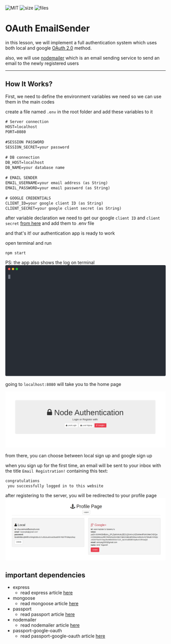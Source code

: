 ![MIT](https://img.shields.io/badge/license-MIT-blue)
![size](https://img.shields.io/badge/size-183.8%C2%A0KB-brightgreen)
![files](https://img.shields.io/badge/files-20-yellow)
# OAuth EmailSender
in this lesson, we will implement a full authentication system which uses both local and google [OAuth 2.0](https://oauth.net/2/) method.

also, we will use [nodemailer](https://nodemailer.com/) which is an email sending service to send an email to the newly registered users 

---
## How It Works?
First, we need to define the environment variables we need so we can use them in the main codes

create a file named `.env` in the root folder and add these variables to it
```
# Server connection
HOST=localhost
PORT=8080

#SESSION PASSWORD
SESSION_SECRET=your password

# DB connection
DB_HOST=localhost
DB_NAME=your database name

# EMAIL SENDER
EMAIL_USERNAME=your email address (as String)
EMAIL_PASSWORD=your email password (as String)

# GOOGLE CREDENTIALS
CLIENT_ID=your google client ID (as String)
CLIENT_SECRET=your google client secret (as String)

```
after variable declaration we need to get our google `client ID` and `client secret` [from here](https://console.developers.google.com) and add them to .env file

and that's it! our authentication app is ready to work

open terminal and run 
```
npm start
```
PS: the app also shows the log on terminal
![connect svg](https://github.com/amiryeg1/nodejs-lessons/blob/master/L8-OAuth-EmailSender/views/readmeFiles/connect.svg)

going to `localhost:8080` will take you to the home page 

![home page](https://github.com/amiryeg1/nodejs-lessons/blob/master/L8-OAuth-EmailSender/views/readmeFiles/homePage.png)

from there, you can choose between local sign up and google sign up

when you sign up for the first time, an email will be sent to your inbox with the title `Email Registration!` containing this text:
```
congratulations
 you successfully logged in to this website
 ```


after registering to the server, you will be redirected to your profile page
![profile](https://github.com/amiryeg1/nodejs-lessons/blob/master/L8-OAuth-EmailSender/views/readmeFiles/profile.png)

## important dependencies 
- express
  - read express article [here](https://www.npmjs.com/package/express)
- mongoose
  - read mongoose article [here](https://www.npmjs.com/package/mongoose)
- passport
  - read passport article [here](https://www.npmjs.com/package/passport)
- nodemailer
  - read nodemailer article [here](https://www.npmjs.com/package/nodemailer)
- passport-google-oauth
  - read passport-google-oauth article [here](https://www.npmjs.com/package/passport-google-oauth)
